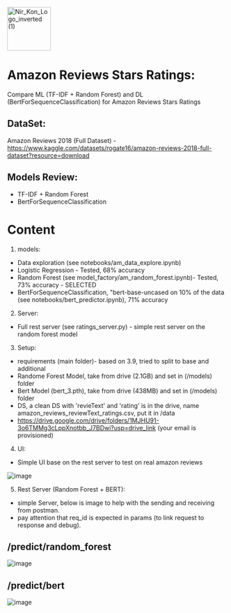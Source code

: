 <p align="left">
<!--   <img src="https://github.com/konnir/x_grammar_spelling/assets/119952960/f415aef0-dd6b-4223-81be-9ce5d677b53a" alt="anyword_logo" width="150" style="margin-left: 50px;"/> -->
  <img src="https://github.com/konnir/x_grammar_spelling/assets/119952960/aaae3161-5d93-4e82-87bf-1ac468f1817a" alt="Nir_Kon_Logo_inverted (1)" width="100"/>
</p>

# Amazon Reviews Stars Ratings: 
Compare ML (TF-IDF + Random Forest) and DL (BertForSequenceClassification) for Amazon Reviews Stars Ratings

## DataSet:
Amazon Reviews 2018 (Full Dataset) - https://www.kaggle.com/datasets/rogate16/amazon-reviews-2018-full-dataset?resource=download

## Models Review:
- TF-IDF + Random Forest
- BertForSequenceClassification

# Content
1. models:
-  Data exploration (see notebooks/am_data_explore.ipynb)
-  Logistic Regression - Tested, 68% accuracy
-  Random Forest (see model_factory/am_random_forest.ipynb)- Tested, 73% accuracy - SELECTED
-  BertForSequenceClassification, "bert-base-uncased on 10% of the data (see notebooks/bert_predictor.ipynb), 71% accuracy

2. Server:
- Full rest server (see ratings_server.py) - simple rest server on the random forest model

3. Setup:
- requirements (main folder)- based on 3.9, tried to split to base and additional
- Randome Forest Model, take from drive (2.1GB) and set in  (/models) folder
- Bert Model (bert_3.pth), take from drive (438MB) and set in  (/models) folder
- DS, a clean DS with 'revieText' and 'rating' is in the drive, name amazon_reviews_reviewText_ratings.csv, put it in /data
- https://drive.google.com/drive/folders/1MJHU91-3o6TMMg3cLppXnotbb_J7BDwi?usp=drive_link (your email is provisioned)

4. UI:
- Simple UI base on the rest server to test on real amazon reviews

![image](https://github.com/konnir/amazon_reviews_chat_LLM_ner/assets/119952960/ac9c45ce-e6a2-4a3b-b573-051f7c2c324d)

5. Rest Server (Random Forest + BERT):
- simple Server, below is image to help with the sending and receiving from postman.
- pay attention that req_id is expected in params (to link request to response and debug).

## /predict/random_forest

![image](https://github.com/konnir/velotix_ex/assets/119952960/bb24ec02-9251-43d3-9431-76486f127788)

## /predict/bert

![image](https://github.com/konnir/velotix_ex/assets/119952960/ea605915-709d-478d-983b-5afd7df481e7)

